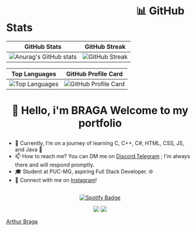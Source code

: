 # ⠀⠀⠀⠀⠀⠀⠀⠀⠀⠀⠀⠀⠀⠀⠀⠀⠀📊 GitHub Stats
| GitHub Stats | GitHub Streak |
|--------------|---------------|
| ![Anurag's GitHub stats](https://github-readme-stats.vercel.app/api?username=bragadzz&show_icons=true&theme=radical&hide_border=false&include_all_commits=true&count_private=true) | ![GitHub Streak](https://github-readme-streak-stats.herokuapp.com/?user=bragadzz&theme=radical&hide_border=false)|

| Top Languages | GitHub Profile Card |
|---------------|---------------------|
| ![Top Languages](https://github-readme-stats.vercel.app/api/top-langs/?username=bragadzz&theme=radical&hide_border=false&include_all_commits=true&count_private=true&layout=compact) | ![GitHub Profile Card](http://github-profile-summary-cards.vercel.app/api/cards/profile-details?username=bragadzz&theme=radical) |

# <p align="center">👋 Hello, i'm BRAGA Welcome to my portfolio </p>

- 🌱 Currently, I'm on a journey of learning C, C++, C#, HTML, CSS, JS, and Java 🚀
- 📫 How to reach me? You can DM me on [Discord](https://discordapp.com/users/1057518718378324009),[Telegram](https://t.me/Bragadzz) ; I'm always there and will respond promptly.
- 🎓 Student at PUC-MG, aspiring Full Stack Developer. 🌐
- 🔗 Connect with me on [Instagram](https://www.instagram.com/bragadzz/)!

##

<p align="center">
    <a href="https://spotify-github-profile.vercel.app/api/view.svg?uid=ku3g4wazv40kuhzwmzezbgy4e&redirect=true">
        <img src="https://spotify-github-profile.vercel.app/api/view.svg?uid=ku3g4wazv40kuhzwmzezbgy4e&cover_image=true&theme=default&show_offline=true&background_color=121212&interchange=true&bar_color=53b14f&bar_color_cover=true" alt="Spotify Badge">
    </a>
</p>

<p align="center">
    <img src="https://komarev.com/ghpvc/?username=bragadzz&label=PROFILE+VIEWS">
    <a href="https://badges.pufler.dev/repos/bragadzz"><img src="https://badges.pufler.dev/repos/bragadzz"></a>
</p>

<div class="badge-base LI-profile-badge" data-locale="pt_BR" data-size="medium" data-theme="dark" data-type="VERTICAL" data-vanity="arthur-braga-45a595268" data-version="v1"><a class="badge-base__link LI-simple-link" href="https://br.linkedin.com/in/arthur-braga-45a595268?trk=profile-badge">Arthur Braga</a></div>
